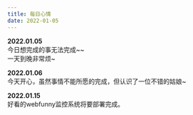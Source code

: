 ```yaml
---
title: 每日心情
date: 2022-01-05
---
```


**2022.01.05<br>**
今日想完成的事无法完成~~<br>
一天到晚非常烦~<br>

**2022.01.06<br>**
今天开心，虽然事情不能所愿的完成，但认识了一位不错的姑娘~<br>

**2022.01.15<br>**
好看的webfunny监控系统将要部署完成。<br>